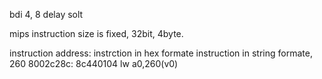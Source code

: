 


bdi 4, 8 delay solt


mips instruction size is fixed, 32bit, 4byte.

instruction address:  instrction in hex formate	   instruction in string formate, 260
8002c28c:   8c440104    lw  a0,260(v0)
